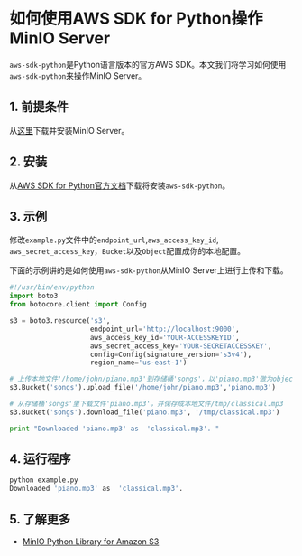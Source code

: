 # 如何使用AWS SDK for Python操作MinIO Server

`aws-sdk-python`是Python语言版本的官方AWS SDK。本文我们将学习如何使用`aws-sdk-python`来操作MinIO Server。

## 1. 前提条件

从[这里](http://docs.minio.org.cn/docs/master/minio-quickstart-guide)下载并安装MinIO Server。

## 2. 安装

从[AWS SDK for Python官方文档](https://aws.amazon.com/sdk-for-python/)下载将安装`aws-sdk-python`。

## 3. 示例

修改`example.py`文件中的`endpoint_url`,`aws_access_key_id`, `aws_secret_access_key`，`Bucket`以及`Object`配置成你的本地配置。

下面的示例讲的是如何使用`aws-sdk-python`从MinIO Server上进行上传和下载。

```python
#!/usr/bin/env/python
import boto3
from botocore.client import Config

s3 = boto3.resource('s3',
                    endpoint_url='http://localhost:9000',
                    aws_access_key_id='YOUR-ACCESSKEYID',
                    aws_secret_access_key='YOUR-SECRETACCESSKEY',
                    config=Config(signature_version='s3v4'),
                    region_name='us-east-1')

# 上传本地文件'/home/john/piano.mp3'到存储桶'songs'，以'piano.mp3'做为object name。
s3.Bucket('songs').upload_file('/home/john/piano.mp3','piano.mp3')

# 从存储桶'songs'里下载文件'piano.mp3'，并保存成本地文件/tmp/classical.mp3
s3.Bucket('songs').download_file('piano.mp3', '/tmp/classical.mp3')

print "Downloaded 'piano.mp3' as  'classical.mp3'. "
```

## 4. 运行程序

```sh
python example.py
Downloaded 'piano.mp3' as  'classical.mp3'.
```

## 5. 了解更多

- [MinIO Python Library for Amazon S3](http://docs.minio.org.cn/docs/master/python-client-quickstart-guide)